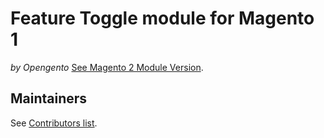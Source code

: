 # Feature Toggle module for Magento 1

_by Opengento_
[See Magento 2 Module Version](https://github.com/opengento/feature-toggle2).

## Maintainers

See [Contributors list](https://github.com/opengento/feature-toggle/graphs/contributors).
